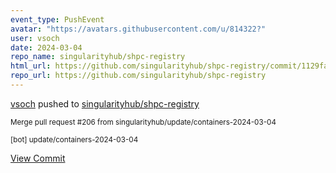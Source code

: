 ```yaml
---
event_type: PushEvent
avatar: "https://avatars.githubusercontent.com/u/814322?"
user: vsoch
date: 2024-03-04
repo_name: singularityhub/shpc-registry
html_url: https://github.com/singularityhub/shpc-registry/commit/1129fa644e04908d08fd19831d083892dc8e04fc
repo_url: https://github.com/singularityhub/shpc-registry
---
```


<a href='https://github.com/vsoch' target='_blank'>vsoch</a> pushed to <a href='https://github.com/singularityhub/shpc-registry' target='_blank'>singularityhub/shpc-registry</a>

<small>Merge pull request #206 from singularityhub/update/containers-2024-03-04

[bot] update/containers-2024-03-04</small>

<a href='https://github.com/singularityhub/shpc-registry/commit/1129fa644e04908d08fd19831d083892dc8e04fc' target='_blank'>View Commit</a>